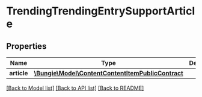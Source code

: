 # TrendingTrendingEntrySupportArticle

## Properties
Name | Type | Description | Notes
------------ | ------------- | ------------- | -------------
**article** | [**\Bungie\Model\ContentContentItemPublicContract**](ContentContentItemPublicContract.md) |  | [optional] 

[[Back to Model list]](../README.md#documentation-for-models) [[Back to API list]](../README.md#documentation-for-api-endpoints) [[Back to README]](../README.md)


